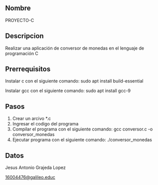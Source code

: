 ## Nombre 
PROYECTO-C

## Descripcion
Realizar una aplicación de conversor de monedas en el lenguaje de programación C

## Prerrequisitos
Instalar c con el siguiente comando: sudo apt install build-essential

Instalar gcc con el siguiente comando: sudo apt install gcc-9

## Pasos
1. Crear un arcivo *.c
2. Ingresar el codigo del programa
3. Compilar el programa con el siguiente comando: gcc conversor.c -o conversor_monedas
4. Ejecutar programa con el siguiente comando: ./conversor_monedas

## Datos
Jesus Antonio Grajeda Lopez

16004476@galileo.educ